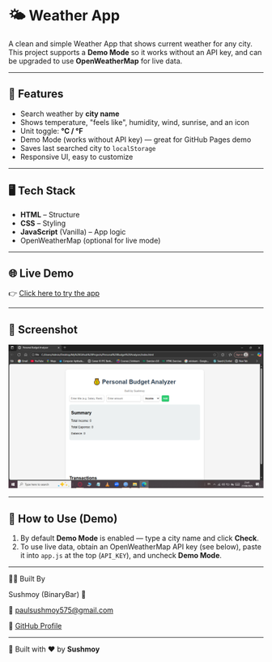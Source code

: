 # 🌤 Weather App

A clean and simple Weather App that shows current weather for any city.  
This project supports a **Demo Mode** so it works without an API key, and can be upgraded to use **OpenWeatherMap** for live data.

---


## 🚀 Features
- Search weather by **city name**
- Shows temperature, "feels like", humidity, wind, sunrise, and an icon
- Unit toggle: **°C / °F**
- Demo Mode (works without API key) — great for GitHub Pages demo
- Saves last searched city to `localStorage`
- Responsive UI, easy to customize

---


## 🖥️ Tech Stack
- **HTML** – Structure  
- **CSS** – Styling  
- **JavaScript** (Vanilla) – App logic  
- OpenWeatherMap (optional for live mode) 


---


## 🌐 Live Demo
👉 [Click here to try the app](https://binarybar.github.io/Weather-App/) 

 
---


## 📸 Screenshot
![App Screenshot](https://github.com/BinaryBar/Personal-Budget-Analyzer/blob/b57f82c8f48671e672848abc8bc1af768432d008/Screenshot.png)  


---

## 🧩 How to Use (Demo)  
1. By default **Demo Mode** is enabled — type a city name and click **Check**.  
2. To use live data, obtain an OpenWeatherMap API key (see below), paste it into `app.js` at the top (`API_KEY`), and uncheck **Demo Mode**.

---

👨‍💻 Built By

Sushmoy (BinaryBar) 🚀

📧 [paulsushmoy575@gmail.com](mailto:paulsushmoy575@gmail.com) 

🔗 [GitHub Profile](https://github.com/BinaryBar)

---


🚀 Built with ❤️ by **Sushmoy**


